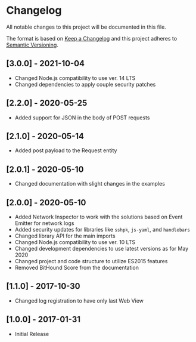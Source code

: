 # Changelog

All notable changes to this project will be documented in this file.

The format is based on [Keep a Changelog](https://keepachangelog.com/en/1.0.0/)
and this project adheres to [Semantic Versioning](https://semver.org/spec/v2.0.0.html).

## [3.0.0] - 2021-10-04

- Changed Node.js compatibility to use ver. 14 LTS
- Changed dependencies to apply couple security patches

## [2.2.0] - 2020-05-25

- Added support for JSON in the body of POST requests

## [2.1.0] - 2020-05-14

- Added post payload to the Request entity

## [2.0.1] - 2020-05-10

- Changed documentation with slight changes in the examples

## [2.0.0] - 2020-05-10

- Added Network Inspector to work with the solutions based on Event Emitter for network logs
- Added security updates for libraries like `sshpk`, `js-yaml`, and `handlebars`
- Changed library API for the main imports
- Changed Node.js compatibility to use ver. 10 LTS
- Changed development dependencies to use latest versions as for May 2020
- Changed project and code structure to utilize ES2015 features
- Removed BitHound Score from the documentation

## [1.1.0] - 2017-10-30

- Changed log registration to have only last Web View

## [1.0.0] - 2017-01-31

- Initial Release
